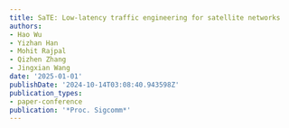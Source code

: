 ```yaml
---
title: SaTE: Low-latency traffic engineering for satellite networks
authors:
- Hao Wu
- Yizhan Han
- Mohit Rajpal
- Qizhen Zhang
- Jingxian Wang
date: '2025-01-01'
publishDate: '2024-10-14T03:08:40.943598Z'
publication_types:
- paper-conference
publication: '*Proc. Sigcomm*'
---
```

